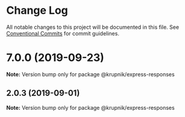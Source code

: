 # Change Log

All notable changes to this project will be documented in this file.
See [Conventional Commits](https://conventionalcommits.org) for commit guidelines.

# 7.0.0 (2019-09-23)

**Note:** Version bump only for package @krupnik/express-responses





## 2.0.3 (2019-09-01)

**Note:** Version bump only for package @krupnik/express-responses
